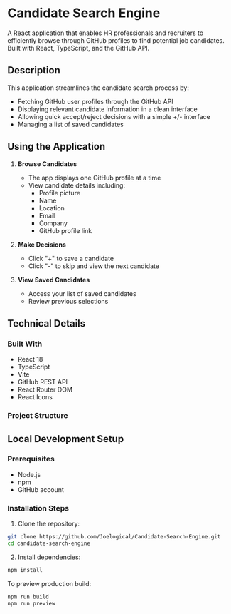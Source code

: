 # Candidate Search Engine

A React application that enables HR professionals and recruiters to efficiently browse through GitHub profiles to find potential job candidates. Built with React, TypeScript, and the GitHub API.

## Description

This application streamlines the candidate search process by:

- Fetching GitHub user profiles through the GitHub API
- Displaying relevant candidate information in a clean interface
- Allowing quick accept/reject decisions with a simple +/- interface
- Managing a list of saved candidates

## Using the Application

1. **Browse Candidates**

   - The app displays one GitHub profile at a time
   - View candidate details including:
     - Profile picture
     - Name
     - Location
     - Email
     - Company
     - GitHub profile link

2. **Make Decisions**

   - Click "+" to save a candidate
   - Click "-" to skip and view the next candidate

3. **View Saved Candidates**
   - Access your list of saved candidates
   - Review previous selections

## Technical Details

### Built With

- React 18
- TypeScript
- Vite
- GitHub REST API
- React Router DOM
- React Icons

### Project Structure

## Local Development Setup

### Prerequisites

- Node.js
- npm
- GitHub account

### Installation Steps

1. Clone the repository:

```bash
git clone https://github.com/Joelogical/Candidate-Search-Engine.git
cd candidate-search-engine
```

2. Install dependencies:

```bash
npm install
```

To preview production build:

```bash
npm run build
npm run preview
```
